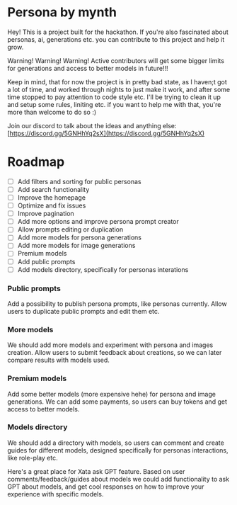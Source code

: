 # Persona by mynth

Hey! This is a project built for the hackathon. If you're also fascinated about personas, ai, generations etc. you can contribute to this project and help it grow.

Warning! Warning! Warning! Active contributors will get some bigger limits for generations and access to better models in future!!!

Keep in mind, that for now the project is in pretty bad state, as I haven;t got a lot of time, and worked through nights to just make it work, and after some time stopped to pay attention to code style etc. I'll be trying to clean it up and setup some rules, liniting etc. if you want to help me with that, you're more than welcome to do so :)

Join our discord to talk about the ideas and anything else: [https://discord.gg/5GNHhYq2sX](https://discord.gg/5GNHhYq2sX)

# Roadmap

- [ ] Add filters and sorting for public personas
- [ ] Add search functionality
- [ ] Improve the homepage
- [ ] Optimize and fix issues
- [ ] Improve pagination
- [ ] Add more options and improve persona prompt creator
- [ ] Allow prompts editing or duplication
- [ ] Add more models for persona generations
- [ ] Add more models for image generations
- [ ] Premium models
- [ ] Add public prompts
- [ ] Add models directory, specifically for personas interations

### Public prompts

Add a possibility to publish persona prompts, like personas currently. Allow users to duplicate public prompts and edit them etc.

### More models

We should add more models and experiment with persona and images creation. Allow users to submit feedback about creations, so we can later compare results with models used.

### Premium models

Add some better models (more expensive hehe) for persona and image generations. We can add some payments, so users can buy tokens and get access to better models.

### Models directory

We should add a directory with models, so users can comment and create guides for different models, designed specifically for personas interactions, like role-play etc.

Here's a great place for Xata ask GPT feature. Based on user comments/feedback/guides about models we could add functionality to ask GPT about models, and get cool responses on how to improve your experience with specific models.

